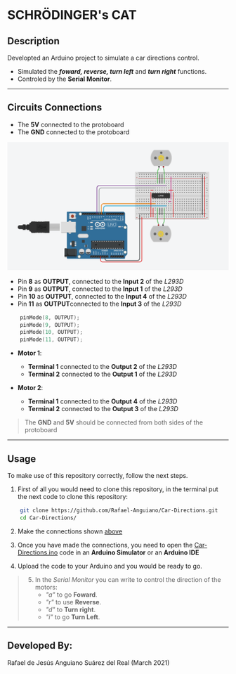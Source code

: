 # SCHRÖDINGER's CAT

## Description
Developted an Arduino project to simulate a car directions control.

 - Simulated the ***foward, reverse, turn left*** and ***turn right*** functions.
 - Controled by the **Serial Monitor**.

---

## Circuits Connections

 - The **5V** connected to the protoboard
 - The **GND** connected to the protoboard

![Image](Circuits.png)

 - Pin **8** as **OUTPUT**, connected to the **Input 2** of the *L293D*
 - Pin **9** as **OUTPUT**, connected to the **Input 1** of the *L293D*
 - Pin **10** as **OUTPUT**, connected to the **Input 4** of the *L293D*
 - Pin **11** as **OUTPUT**connected to the **Input 3** of the *L293D*

```C++
    pinMode(8, OUTPUT);
    pinMode(9, OUTPUT);
    pinMode(10, OUTPUT);
    pinMode(11, OUTPUT);
```

 - **Motor 1**:
    - **Terminal 1** connected to the **Output 2** of the *L293D*
    - **Terminal 2** connected to the **Output 1** of the *L293D*

 - **Motor 2**:
    - **Terminal 1** connected to the **Output 4** of the *L293D*
    - **Terminal 2** connected to the **Output 3** of the *L293D*

> The **GND** and **5V** should be connected from both sides of the protoboard

---
## Usage
To make use of this repository correctly, follow the next steps.

1. First of all you would need to clone this repository, in the terminal put the next code to clone this repository:

```sh
    git clone https://github.com/Rafael-Anguiano/Car-Directions.git
    cd Car-Directions/
```

2. Make the connections shown [above](#Circuits-Connections)

3. Once you have made the connections, you need to open the [Car-Directions.ino](./Car-Directions.ino) code in an **Arduino Simulator** or an **Arduino IDE** 
4. Upload the code to your Arduino and you would be ready to go.

> 5. In the *Serial Monitor* you can write to control the direction of the motors:
>       - *"a"* to go **Foward**.
>       - *"r"* to use **Reverse**.
>       - *"d"* to **Turn right**.
>       - *"i"* to go **Turn Left**.

---

## Developed By:
 Rafael de Jesús Anguiano Suárez del Real (March 2021)
